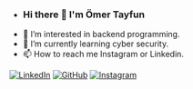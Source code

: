- ### Hi there 👋 I'm Ömer Tayfun
- 👀 I’m interested in backend programming.
- 🌱 I’m currently learning cyber security.
- 📫 How to reach me Instagram or Linkedin.


 
[![LinkedIn](icons/linkedin.png)](https://www.linkedin.com/in/ömer-tayfun-deveçeker-6500928a/)
[![GitHub](icons/github.png)](https://github.com/OmerTayfun)
[![Instagram](icons/instagram.png)](https://www.instagram.com/omrtyfn/)






<!---
OmerTayfun/OmerTayfun is a ✨ special ✨ repository because its `README.md` (this file) appears on your GitHub profile.
You can click the Preview link to take a look at your changes.
--->
